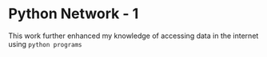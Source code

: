 # Python Network - 1
This work further enhanced my knowledge of accessing data in the internet using `python programs`

